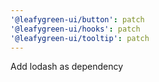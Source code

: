 ```yaml
---
'@leafygreen-ui/button': patch
'@leafygreen-ui/hooks': patch
'@leafygreen-ui/tooltip': patch
---
```


Add lodash as dependency

